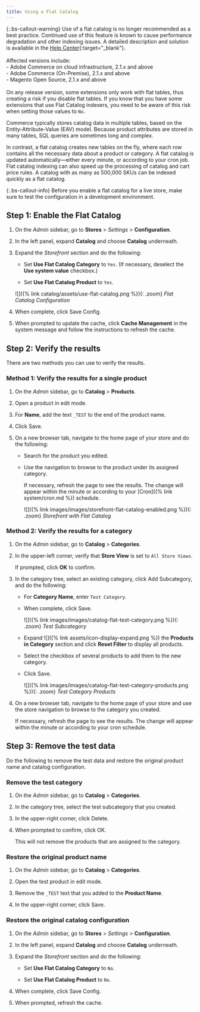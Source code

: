 ```yaml
---
title: Using a Flat Catalog
---
```


{:.bs-callout-warning}
Use of a flat catalog is no longer recommended as a best practice. Continued use of this feature is known to cause performance degradation and other indexing issues. A detailed description and solution is available in the [Help Center](https://support.magento.com/hc/en-us/articles/360034631192){:target="_blank"}.<br/><br/>Affected versions include: <br/>- Adobe Commerce on cloud infrastructure, 2.1.x and above<br/>- Adobe Commerce (On-Premise), 2.1.x and above<br/>- Magento Open Source, 2.1.x and above <br/><br/>On any release version, some extensions only work with flat tables, thus creating a risk if you disable flat tables. If you know that you have some extensions that use Flat Catalog indexers, you need to be aware of this risk when setting those values to `No`.

Commerce typically stores catalog data in multiple tables, based on the Entity-Attribute-Value (EAV) model. Because product attributes are stored in many tables, SQL queries are sometimes long and complex.

In contrast, a flat catalog creates new tables on the fly, where each row contains all the necessary data about a product or category. A flat catalog is updated automatically—either every minute, or according to your cron job. Flat catalog indexing can also speed up the processing of catalog and cart price rules. A catalog with as many as 500,000 SKUs can be indexed quickly as a flat catalog.

{:.bs-callout-info}
Before you enable a flat catalog for a live store, make sure to test the configuration in a development environment.

## Step 1: Enable the Flat Catalog

1. On the _Admin_ sidebar, go to **Stores** > _Settings_ > **Configuration**.

1. In the left panel, expand **Catalog** and choose **Catalog** underneath.

1. Expand the _Storefront_ section and do the following:

    - Set **Use Flat Catalog Category** to `Yes`. (If necessary, deselect the **Use system value** checkbox.)

    - Set **Use Flat Catalog Product** to `Yes`.

    ![]({% link catalog/assets/use-flat-catalog.png %}){: .zoom}
    _Flat Catalog Configuration_

1. When complete, click <span class="btn">Save Config</span>.

1. When prompted to update the cache, click **Cache Management** in the system message and follow the instructions to refresh the cache.

## Step 2: Verify the results

There are two methods you can use to verify the results.

### Method 1: Verify the results for a single product

1. On the _Admin_ sidebar, go to **Catalog** > **Products**.

1. Open a product in edit mode.

1. For **Name**, add the text `_TEST` to the end of the product name.

1. Click <span class="btn">Save</span>.

1. On a new browser tab, navigate to the home page of your store and do the following:

    - Search for the product you edited.

    - Use the navigation to browse to the product under its assigned category.

        If necessary, refresh the page to see the results. The change will appear within the minute or according to your [Cron]({% link system/cron.md %}) schedule.

        ![]({% link images/images/storefront-flat-catalog-enabled.png %}){: .zoom}
        _Storefront with Flat Catalog_

### Method 2: Verify the results for a category

1. On the _Admin_ sidebar, go to **Catalog** > **Categories**.

1. In the upper-left corner, verify that **Store View** is set to `All Store Views`.

    If prompted, click **OK** to confirm.

1. In the category tree, select an existing category, click <span class="btn">Add Subcategory</span>, and do the following:

    - For **Category Name**, enter `Test Category`.

    - When complete, click <span class="btn">Save</span>.

        ![]({% link images/images/catalog-flat-test-category.png %}){: .zoom}
        _Test Subcategory_

    - Expand ![]({% link assets/icon-display-expand.png %}) the **Products in Category** section and click **Reset Filter** to display all products.

    - Select the checkbox of several products to add them to the new category.

    - Click <span class="btn">Save</span>.

        ![]({% link images/images/catalog-flat-test-category-products.png %}){: .zoom}
        _Test Category Products_

1. On a new browser tab, navigate to the home page of your store and use the store navigation to browse to the category you created.

    If necessary, refresh the page to see the results. The change will appear within the minute or according to your cron schedule.

## Step 3: Remove the test data

Do the following to remove the test data and restore the original product name and catalog configuration.

### Remove the test category

1. On the _Admin_ sidebar, go to **Catalog** > **Categories**.

1. In the category tree, select the test subcategory that you created.

1. In the upper-right corner, click <span class="btn">Delete</span>.

1. When prompted to confirm, click <span class="btn">OK</span>.

    This will not remove the products that are assigned to the category.

### Restore the original product name

1. On the _Admin_ sidebar, go to **Catalog** > **Categories**.

1. Open the test product in edit mode.

1. Remove the `_TEST` text that you added to the **Product Name**.

1. In the upper-right corner, click <span class="btn">Save</span>.

### Restore the original catalog configuration

1. On the _Admin_ sidebar, go to **Stores** > _Settings_ > **Configuration**.

1. In the left panel, expand **Catalog** and choose **Catalog** underneath.

1. Expand the _Storefront_ section and do the following:

    - Set **Use Flat Catalog Category** to `No`.

    - Set **Use Flat Catalog Product** to `No`.

1. When complete, click <span class="btn">Save Config</span>.

1. When prompted, refresh the cache.

